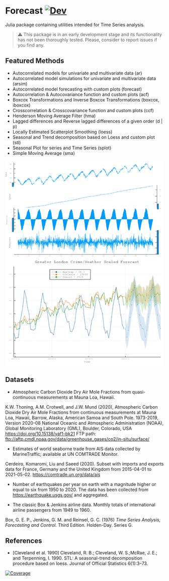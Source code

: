 # Forecast [![Dev](https://img.shields.io/badge/docs-dev-blue.svg)](https://viraltux.github.io/Forecast.jl/dev)

Julia package containing utilities intended for Time Series analysis.

> :warning: This package is in an early development stage and its functionality has not been thoroughly tested. Please, consider to report issues if you find any.

## Featured Methods

* Autocorrelated models for univariate and multivariate data (ar)
* Autocorrelated model simulations for univariate and multivariate data (arsim)
* Autocorrelated model forecasting with custom plots (forecast)
* Autocorrelation & Autocovariance function and custom plots (acf)
* Boxcox Transformations and Inverse Boxcox Transformations (boxcox, iboxcox)
* Crosscorrelation & Crosscovariance function and custom plots (ccf)
* Henderson Moving Average Filter (hma)
* Lagged differences and Reverse lagged differences of a given order (d | p)
* Locally Estimated Scatterplot Smoothing (loess)
* Seasonal and Trend decomposition based on Loess and custom plot (stl) 
* Seasonal Plot for series and Time Series (splot)
* Simple Moving Average (sma)

<img src="./docs/src/images/stl_readme.png">
<img src="./docs/src/images/forecast_readme.png">

## Datasets

* Atmospheric Carbon Dioxide Dry Air Mole Fractions from quasi-continuous measurements at Mauna Loa, Hawaii.

K.W. Thoning, A.M. Crotwell, and J.W. Mund (2020), Atmospheric Carbon Dioxide Dry Air Mole Fractions from continuous measurements at Mauna Loa, Hawaii, Barrow, Alaska, American Samoa and South Pole. 1973-2019, Version 2020-08 National Oceanic and Atmospheric Administration (NOAA), Global Monitoring Laboratory (GML), Boulder, Colorado, USA https://doi.org/10.15138/yaf1-bk21 FTP path: ftp://aftp.cmdl.noaa.gov/data/greenhouse_gases/co2/in-situ/surface/


* Estimates of world seaborne trade from AIS data collected by MarineTraffic; available at UN COMTRADE Monitor.

Cerdeiro, Komaromi, Liu and Saeed (2020). Subset with imports and exports data for France, Germany and the United Kingdom from 2015-04-01 to 2021-05-02.  https://comtrade.un.org/data/ais

* Number of earthquakes per year on earth with a magnitude higher or equal to six from 1950 to 2020. The data has been collected from https://earthquake.usgs.gov/ and aggregated.

* The classic Box & Jenkins airline data. Monthly totals of international airline passengers from 1949 to 1960.

Box, G. E. P., Jenkins, G. M. and Reinsel, G. C. (1976) _Time Series Analysis, Forecasting and Control._ Third Edition. Holden-Day. Series G.

## References

* [Cleveland et al. 1990]  Cleveland,  R.  B.;  Cleveland,  W.  S.;McRae, J. E.; and Terpenning, I.  1990.  STL: A seasonal-trend decomposition procedure based on loess. Journal of Official Statistics 6(1):3–73.

[![Coverage](https://codecov.io/gh/viraltux/Forecast.jl/branch/master/graph/badge.svg)](https://codecov.io/gh/viraltux/Forecast.jl)

